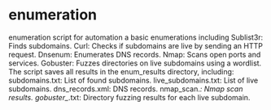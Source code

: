 # enumeration

enumeration script for automation a basic enumerations including
    Sublist3r: Finds subdomains.
    Curl: Checks if subdomains are live by sending an HTTP request.
    Dnsenum: Enumerates DNS records.
    Nmap: Scans open ports and services.
    Gobuster: Fuzzes directories on live subdomains using a wordlist.
    The script saves all results in the enum_results directory, including:
        subdomains.txt: List of found subdomains.
        live_subdomains.txt: List of live subdomains.
        dns_records.xml: DNS records.
        nmap_scan.*: Nmap scan results.
        gobuster_*.txt: Directory fuzzing results for each live subdomain.
